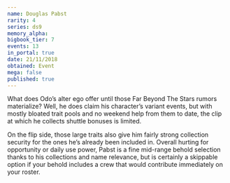 ```yaml
---
name: Douglas Pabst
rarity: 4
series: ds9
memory_alpha:
bigbook_tier: 7
events: 13
in_portal: true
date: 21/11/2018
obtained: Event
mega: false
published: true
---
```


What does Odo’s alter ego offer until those Far Beyond The Stars rumors materialize? Well, he does claim his character’s variant events, but with mostly bloated trait pools and no weekend help from them to date, the clip at which he collects shuttle bonuses is limited.

On the flip side, those large traits also give him fairly strong collection security for the ones he’s already been included in. Overall hurting for opportunity or daily use power, Pabst is a fine mid-range behold selection thanks to his collections and name relevance, but is certainly a skippable option if your behold includes a crew that would contribute immediately on your roster.
